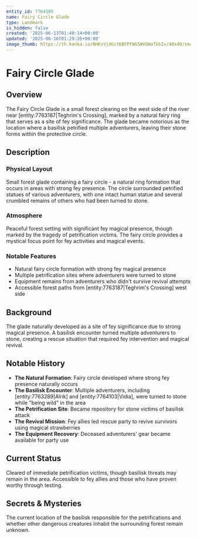 ```yaml
---
entity_id: 7764105
name: Fairy Circle Glade
type: Landmark
is_hidden: false
created: '2025-06-13T01:40:14+00:00'
updated: '2025-06-16T01:29:26+00:00'
image_thumb: https://th.kanka.io/NHKsVjdGctKBFPFWG5WVGWaTkbI=/40x40/smart/src/campaigns/322885/9f0da587-c99f-411b-9158-dddd2ea04ec8.png
---
```


# Fairy Circle Glade

## Overview

The Fairy Circle Glade is a small forest clearing on the west side of the river near [entity:7763187|Teghrim's Crossing], marked by a natural fairy ring that serves as a site of fey significance. The glade became notorious as the location where a basilisk petrified multiple adventurers, leaving their stone forms within the protective circle.

## Description

### Physical Layout

Small forest glade containing a fairy circle - a natural ring formation that occurs in areas with strong fey presence. The circle surrounded petrified statues of various adventurers, with one intact human statue and several crumbled remains of others who had been turned to stone.

### Atmosphere

Peaceful forest setting with significant fey magical presence, though marked by the tragedy of petrification victims. The fairy circle provides a mystical focus point for fey activities and magical events.

### Notable Features

- Natural fairy circle formation with strong fey magical presence
- Multiple petrification sites where adventurers were turned to stone
- Equipment remains from adventurers who didn't survive revival attempts
- Accessible forest paths from [entity:7763187|Teghrim's Crossing] west side

## Background

The glade naturally developed as a site of fey significance due to strong magical presence. A basilisk encounter turned multiple adventurers to stone, creating a rescue situation that required fey intervention and magical revival.

## Notable History

- **The Natural Formation**: Fairy circle developed where strong fey presence naturally occurs
- **The Basilisk Encounter**: Multiple adventurers, including [entity:7763289|Alrik] and [entity:7764103|Vidia], were turned to stone while "being wild" in the area
- **The Petrification Site**: Became repository for stone victims of basilisk attack
- **The Revival Mission**: Fey allies led rescue party to revive survivors using magical strawberries
- **The Equipment Recovery**: Deceased adventurers' gear became available for party use

## Current Status

Cleared of immediate petrification victims, though basilisk threats may remain in the area. Accessible to fey allies and those who have proven worthy through testing.

## Secrets & Mysteries

The current location of the basilisk responsible for the petrifications and whether other dangerous creatures inhabit the surrounding forest remain unknown.
